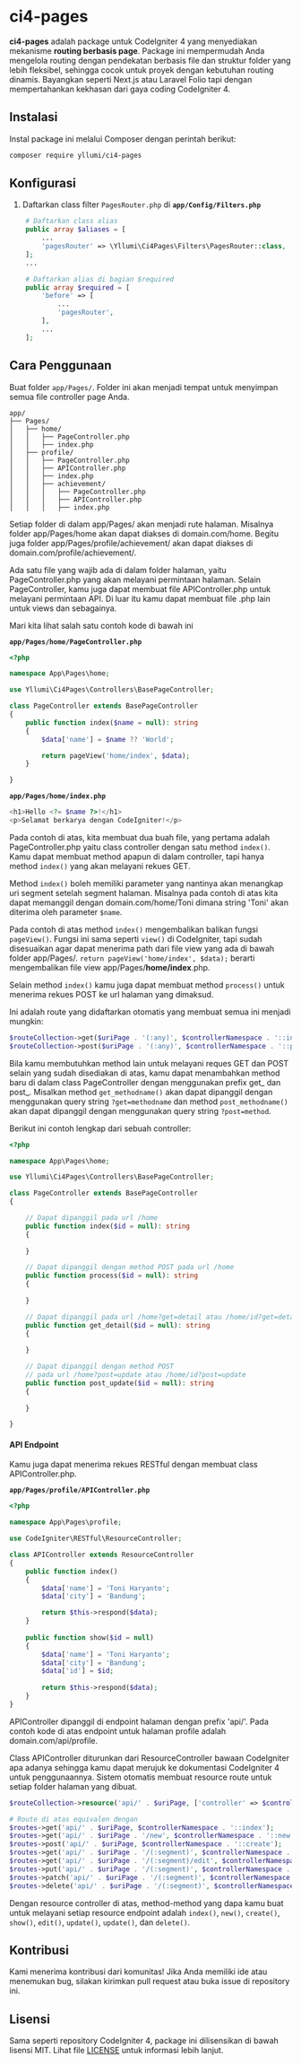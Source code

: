 # ci4-pages

**ci4-pages** adalah package untuk CodeIgniter 4 yang menyediakan mekanisme **routing berbasis page**. Package ini mempermudah Anda mengelola routing dengan pendekatan berbasis file dan struktur folder yang lebih fleksibel, sehingga cocok untuk proyek dengan kebutuhan routing dinamis. Bayangkan seperti Next.js atau Laravel Folio tapi dengan mempertahankan kekhasan dari gaya coding CodeIgniter 4. 

## Instalasi
Instal package ini melalui Composer dengan perintah berikut:

```bash
composer require yllumi/ci4-pages
```

## Konfigurasi
1. Daftarkan class filter `PagesRouter.php` di **`app/Config/Filters.php`**

```php {4}
    # Daftarkan class alias
    public array $aliases = [
        ...
        'pagesRouter' => \Yllumi\Ci4Pages\Filters\PagesRouter::class,
    ];
    ...

    # Daftarkan alias di bagian $required
    public array $required = [
        'before' => [
            ...
            'pagesRouter',
        ],
        ...
    ];
```

## Cara Penggunaan

Buat folder `app/Pages/`. Folder ini akan menjadi tempat untuk menyimpan semua file controller page Anda.

```plaintext
app/
├── Pages/
│   ├── home/
│   │   ├── PageController.php
│   │   ├── index.php
│   ├── profile/
│   │   ├── PageController.php
│   │   ├── APIController.php
│   │   ├── index.php
│   │   ├── achievement/
│   │   │   ├── PageController.php
│   │   │   ├── APIController.php
│   │   │   ├── index.php
```

Setiap folder di dalam app/Pages/ akan menjadi rute halaman. Misalnya folder app/Pages/home akan dapat diakses di domain.com/home. Begitu juga folder app/Pages/profile/achievement/ akan dapat diakses di domain.com/profile/achievement/.

Ada satu file yang wajib ada di dalam folder halaman, yaitu PageController.php yang akan melayani permintaan halaman. Selain PageController, kamu juga dapat membuat file APIController.php untuk melayani permintaan API. Di luar itu kamu dapat membuat file .php lain untuk views dan sebagainya.

Mari kita lihat salah satu contoh kode di bawah ini

**`app/Pages/home/PageController.php`**
```php
<?php

namespace App\Pages\home;

use Yllumi\Ci4Pages\Controllers\BasePageController;

class PageController extends BasePageController
{
    public function index($name = null): string
    {
        $data['name'] = $name ?? 'World';

        return pageView('home/index', $data);
    }

}
```

**`app/Pages/home/index.php`**
```php
<h1>Hello <?= $name ?>!</h1>
<p>Selamat berkarya dengan CodeIgniter!</p>
```

Pada contoh di atas, kita membuat dua buah file, yang pertama adalah PageController.php yaitu class controller dengan satu method `index()`. Kamu dapat membuat method apapun di dalam controller, tapi hanya method `index()` yang akan melayani rekues GET. 

Method `index()` boleh memiliki parameter yang nantinya akan menangkap uri segment setelah segment halaman. Misalnya pada contoh di atas kita dapat memanggil dengan domain.com/home/Toni dimana string 'Toni' akan diterima oleh parameter `$name`.

Pada contoh di atas method `index()` mengembalikan balikan fungsi `pageView()`. Fungsi ini sama seperti `view()` di CodeIgniter, tapi sudah disesuaikan agar dapat menerima path dari file view yang ada di bawah folder app/Pages/. `return pageView('home/index', $data);` berarti mengembalikan file view app/Pages/**home/index**.php.

Selain method `index()` kamu juga dapat membuat method `process()` untuk menerima rekues POST ke url halaman yang dimaksud.

Ini adalah route yang didaftarkan otomatis yang membuat semua ini menjadi mungkin:
```php
$routeCollection->get($uriPage . '(:any)', $controllerNamespace . '::index$1');
$routeCollection->post($uriPage . '(:any)', $controllerNamespace . '::process$1');
```

Bila kamu membutuhkan method lain untuk melayani reques GET dan POST selain yang sudah disediakan di atas, kamu dapat menambahkan method baru di dalam class PageController dengan menggunakan prefix get_ dan post_. Misalkan method `get_methodname()` akan dapat dipanggil dengan menggunakan query string `?get=methodname` dan method `post_methodname()` akan dapat dipanggil dengan menggunakan query string `?post=method`.

Berikut ini contoh lengkap dari sebuah controller:
```php
<?php

namespace App\Pages\home;

use Yllumi\Ci4Pages\Controllers\BasePageController;

class PageController extends BasePageController
{

    // Dapat dipanggil pada url /home
    public function index($id = null): string
    {
       
    }

    // Dapat dipanggil dengan method POST pada url /home
    public function process($id = null): string
    {
       
    }

    // Dapat dipanggil pada url /home?get=detail atau /home/id?get=detail
    public function get_detail($id = null): string
    {
       
    }

    // Dapat dipanggil dengan method POST 
    // pada url /home?post=update atau /home/id?post=update
    public function post_update($id = null): string
    {
       
    }

}
```

#### API Endpoint

Kamu juga dapat menerima rekues RESTful dengan membuat class APIController.php.

**`app/Pages/profile/APIController.php`**
```php
<?php

namespace App\Pages\profile;

use CodeIgniter\RESTful\ResourceController;

class APIController extends ResourceController
{
    public function index()
    {
        $data['name'] = 'Toni Haryanto';
        $data['city'] = 'Bandung';

        return $this->respond($data);
    }
    
    public function show($id = null)
    {
        $data['name'] = 'Toni Haryanto';
        $data['city'] = 'Bandung';
        $data['id'] = $id;
        
        return $this->respond($data);
    }
}
```

APIController dipanggil di endpoint halaman dengan prefix 'api/'. Pada contoh kode di atas endpoint untuk halaman profile adalah domain.com/api/profile.

Class APIController diturunkan dari ResourceController bawaan CodeIgniter apa adanya sehingga kamu dapat merujuk ke dokumentasi CodeIgniter 4 untuk penggunaannya. Sistem otomatis membuat resource route untuk setiap folder halaman yang dibuat.

```php
$routeCollection->resource('api/' . $uriPage, ['controller' => $controllerNamespace]);

# Route di atas equivalen dengan
$routes->get('api/' . $uriPage, $controllerNamespace . '::index');
$routes->get('api/' . $uriPage . '/new', $controllerNamespace . '::new');
$routes->post('api/' . $uriPage, $controllerNamespace . '::create');
$routes->get('api/' . $uriPage . '/(:segment)', $controllerNamespace . '::show/$1');
$routes->get('api/' . $uriPage . '/(:segment)/edit', $controllerNamespace . '::edit/$1');
$routes->put('api/' . $uriPage . '/(:segment)', $controllerNamespace . '::update/$1');
$routes->patch('api/' . $uriPage . '/(:segment)', $controllerNamespace . '::update/$1');
$routes->delete('api/' . $uriPage . '/(:segment)', $controllerNamespace . '::delete/$1'); 
```

Dengan resource controller di atas, method-method yang dapa kamu buat untuk melayani setiap resource endpoint adalah `index()`, `new()`, `create()`, `show()`, `edit()`, `update()`, `update()`, dan `delete()`.

## Kontribusi
Kami menerima kontribusi dari komunitas! Jika Anda memiliki ide atau menemukan bug, silakan kirimkan pull request atau buka issue di repository ini.

## Lisensi
Sama seperti repository CodeIgniter 4, package ini dilisensikan di bawah lisensi MIT. Lihat file [LICENSE](LICENSE) untuk informasi lebih lanjut.